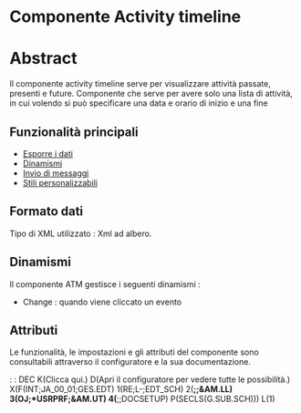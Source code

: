 # Componente Activity timeline
# Abstract
Il componente activity timeline serve per visualizzare attività passate, presenti e future.
Componente che serve per avere solo una lista di attività, in cui volendo si può specificare una data e orario di inizio e una fine

## Funzionalità principali
- [Esporre i dati](Sorgenti/DOC/TA/B£AMO/LOCATM_F01)
- [Dinamismi](Sorgenti/DOC/TA/B£AMO/LOCATM_F02)
- [Invio di messaggi](Sorgenti/DOC/TA/B£AMO/LOCATM_F03)
- [Stili personalizzabili](Sorgenti/DOC/TA/B£AMO/LOCATM_F04)

## Formato dati
Tipo di XML utilizzato :  Xml ad albero.

## Dinamismi
Il componente ATM gestisce i seguenti dinamismi : 
  - Change :  quando viene cliccato un evento

## Attributi
Le funzionalità, le impostazioni e gli attributi del componente sono consultabili attraverso il configuratore e la sua documentazione.

 :  : DEC K(Clicca qui.) D(Apri il configuratore per vedere tutte le possibilità.) X(F(INT;JA_00_01;GES.EDT) 1(RE;L-;EDT_SCH) 2(**;;&AM.LL) 3(OJ;*USRPRF;&AM.UT) 4(**;;DOCSETUP) P(SECLS(G.SUB.SCH))) L(1)


